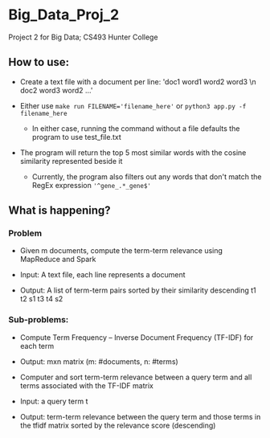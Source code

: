 # Big_Data_Proj_2
Project 2 for Big Data; CS493 Hunter College

## How to use:
* Create a text file with a document per line: 'doc1 word1 word2 word3 \n doc2 word3 word2 ...'

* Either use `make run FILENAME='filename_here'` or `python3 app.py -f filename_here`

  * In either case, running the command without a file defaults the program to use test_file.txt

* The program will return the top 5 most similar words with the cosine similarity represented beside it

  * Currently, the program also filters out any words that don't match the RegEx expression `'^gene_.*_gene$'`

## What is happening?

### Problem
* Given m documents, compute the term-term relevance using
MapReduce and Spark

* Input: A text file, each line represents a document

* Output: A list of term-term pairs sorted by their similarity descending
t1 t2 s1 t3 t4 s2


### Sub-problems:
* Compute Term Frequency – Inverse Document Frequency (TF-IDF)
for each term

* Output: mxn matrix (m: #documents, n: #terms)

* Computer and sort term-term relevance between a query term and all terms associated with the TF-IDF matrix

* Input: a query term t

* Output: term-term relevance between the query term and those terms in the tfidf matrix sorted by the relevance score (descending)

